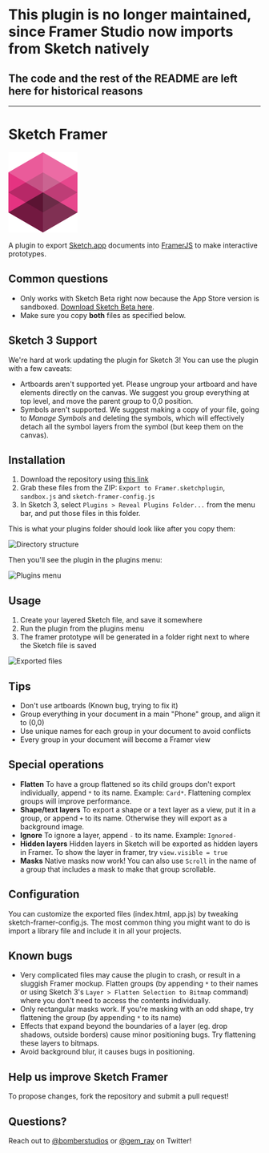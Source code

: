 # This plugin is no longer maintained, since Framer Studio now imports from Sketch natively

## The code and the rest of the README are left here for historical reasons

---

# Sketch Framer

![](sketch-framer-logo.png?raw=true)

A plugin to export [Sketch.app](http://www.bohemiancoding.com/sketch) documents into [FramerJS](http://framerjs.com) to make interactive prototypes.

## Common questions
* Only works with Sketch Beta right now because the App Store version is sandboxed. [Download Sketch Beta here](http://www.bohemiancoding.com/sketch/beta/).
* Make sure you copy **both** files as specified below.


## Sketch 3 Support
We're hard at work updating the plugin for Sketch 3! You can use the plugin with a few caveats:

* Artboards aren't supported yet. Please ungroup your artboard and have elements directly on the canvas. We suggest you group everything at top level, and move the parent group to 0,0 position.
* Symbols aren't supported. We suggest making a copy of your file, going to *Manage Symbols* and deleting the symbols, which will effectively detach all the symbol layers from the symbol (but keep them on the canvas).

## Installation
1. Download the repository using [this link](https://github.com/bomberstudios/sketch-framer/archive/master.zip)
2. Grab these files from the ZIP: `Export to Framer.sketchplugin`, `sandbox.js` and `sketch-framer-config.js`
3. In Sketch 3, select `Plugins > Reveal Plugins Folder...` from the menu bar, and put those files in this folder.

This is what your plugins folder should look like after you copy them:

![Directory structure](https://cloud.githubusercontent.com/assets/3832/2870262/086f5c10-d2b9-11e3-8e6a-88a5c3d96587.png)

Then you'll see the plugin in the plugins menu:

![Plugins menu](https://f.cloud.github.com/assets/200566/2153606/d9fd17be-9429-11e3-9d15-674f17f9953f.png)

## Usage
1. Create your layered Sketch file, and save it somewhere
2. Run the plugin from the plugins menu
3. The framer prototype will be generated in a folder right next to where the Sketch file is saved

![Exported files](https://f.cloud.github.com/assets/200566/2153636/3be2cbf4-942a-11e3-9def-01dc19d83324.png)

## Tips
* Don't use artboards (Known bug, trying to fix it)
* Group everything in your document in a main "Phone" group, and align it to (0,0)
* Use unique names for each group in your document to avoid conflicts
* Every group in your document will become a Framer view

## Special operations
* **Flatten** To have a group flattened so its child groups don't export individually, append `*` to its name. Example: `Card*`. Flattening complex groups will improve performance.
* **Shape/text layers** To export a shape or a text layer as a view, put it in a group, or append `+` to its name. Otherwise they will export as a background image.
* **Ignore** To ignore a layer, append `-` to its name. Example: `Ignored-`
* **Hidden layers** Hidden layers in Sketch will be exported as hidden layers in Framer. To show the layer in framer, try `view.visible = true`
* **Masks** Native masks now work! You can also use `Scroll` in the name of a group that includes a mask to make that group scrollable.

## Configuration
You can customize the exported files (index.html, app.js) by tweaking sketch-framer-config.js. The most common thing you might want to do is import a library file and include it in all your projects.

## Known bugs
* Very complicated files may cause the plugin to crash, or result in a sluggish Framer mockup. Flatten groups (by appending `*` to their names or using Sketch 3's `Layer > Flatten Selection to Bitmap` command) where you don't need to access the contents individually.
* Only rectangular masks work. If you're masking with an odd shape, try flattening the group (by appending `*` to its name)
* Effects that expand beyond the boundaries of a layer (eg. drop shadows, outside borders) cause minor positioning bugs. Try flattening these layers to bitmaps.
* Avoid background blur, it causes bugs in positioning.


## Help us improve Sketch Framer

To propose changes, fork the repository and submit a pull request!

## Questions?

Reach out to [@bomberstudios](https://twitter.com/bomberstudios) or [@gem_ray](https://twitter.com/gem_ray) on Twitter!
